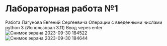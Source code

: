 # Лабораторная работа №1
Работа Лагунова Евгений Сергеевича
Операции с введёнными числами
python 3 (Использовал 3.11)
Ввод через enter
![Снимок экрана 2023-09-30 184522](https://github.com/jonyks/labaratory-work-1/assets/146552678/ed68bc82-9736-4232-8296-b6f2c05c6753)
![Снимок экрана 2023-09-30 184644](https://github.com/jonyks/labaratory-work-1/assets/146552678/ade05428-2722-4c99-8742-cb21c77780b3)
